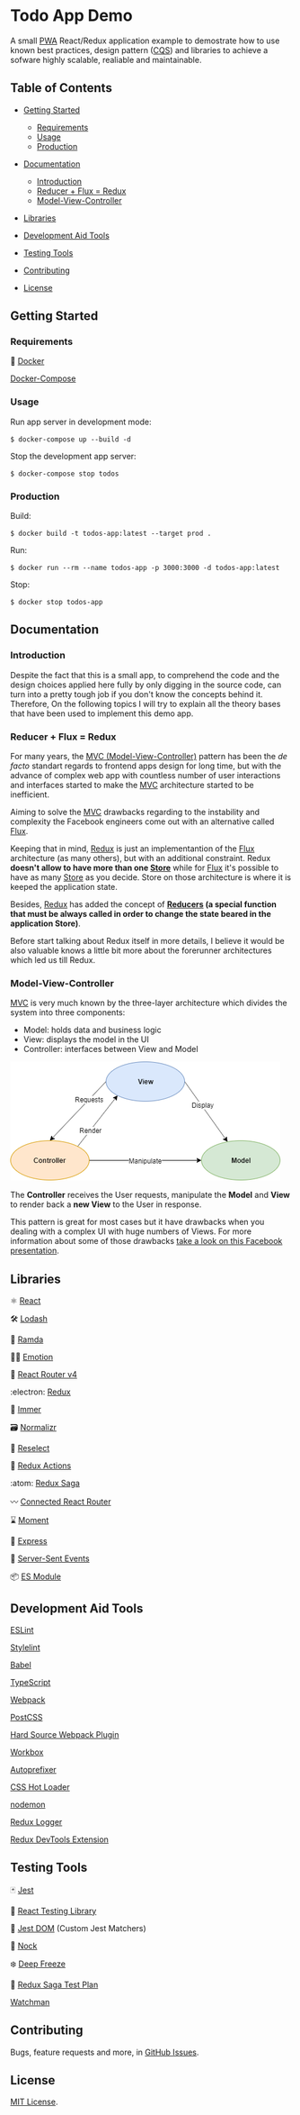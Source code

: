 # Todo App Demo
A small [PWA](https://en.m.wikipedia.org/wiki/Progressive_web_application) React/Redux application example to demostrate how to use known best practices, design pattern ([CQS](https://en.wikipedia.org/wiki/Command%E2%80%93query_separation)) and libraries to achieve a sofware highly scalable, realiable and maintainable.

## Table of Contents
- [Getting Started](#getting-started)
  - [Requirements](#requirements) 
  - [Usage](#usage)
  - [Production](#Production)
- [Documentation](#documentation)
  - [Introduction](#introduction)
  - [Reducer + Flux = Redux](#reducer-flux-redux)
  - [Model-View-Controller](#model-view-controller)
- [Libraries](#libraries)
- [Development Aid Tools](#development-aid-tools)
- [Testing Tools](#testing-tools)

- [Contributing](#contributing)
- [License](#license)

## Getting Started

### Requirements

:whale: [Docker](https://www.docker.com)

[Docker-Compose](https://docs.docker.com/compose)

### Usage
Run app server in development mode:
```shell
$ docker-compose up --build -d
```

Stop the development app server:
```shell
$ docker-compose stop todos
```

### Production
Build:
```shell
$ docker build -t todos-app:latest --target prod .
```

Run:
```shell
$ docker run --rm --name todos-app -p 3000:3000 -d todos-app:latest
```

Stop:
```shell
$ docker stop todos-app
```
## Documentation

### Introduction
Despite the fact that this is a small app, to comprehend the code and the design choices applied here fully by only digging in the source code, can turn into a pretty tough job if you don't know the concepts behind it. Therefore, On the following topics I will try to explain all the theory bases that have been used to implement this demo app.

### Reducer + Flux = Redux
For many years, the [MVC (Model-View-Controller)](https://en.wikipedia.org/wiki/Model%E2%80%93view%E2%80%93controller) pattern has been the _de facto_ standart regards to frontend apps design for long time, but with the advance of complex web app with countless number of user interactions and interfaces started to make the [MVC](https://en.wikipedia.org/wiki/Model%E2%80%93view%E2%80%93controller) architecture started to be inefficient.

Aiming to solve the [MVC](https://en.wikipedia.org/wiki/Model%E2%80%93view%E2%80%93controller) drawbacks regarding to the instability and complexity the Facebook engineers come out with an alternative called [Flux](https://facebook.github.io/flux/).

Keeping that in mind, [Redux](https://redux.js.org/) is just an implementantion of the [Flux](https://facebook.github.io/flux/) architecture (as many others), but with an additional constraint. Redux **doesn't allow to have more than one [Store](https://redux.js.org/basics/store)** while for [Flux](https://facebook.github.io/flux/) it's possible to have as many [Store](https://facebook.github.io/flux/docs/in-depth-overview/#stores) as you decide. Store on those architecture is where it is keeped the application state.

Besides, [Redux](https://redux.js.org/) has added the concept of **[Reducers](https://redux.js.org/basics/reducers#reducers) (a special function that must be always called in order to change the state beared in the application Store)**.

Before start talking about Redux itself in more details, I believe it would be also valuable knows a little bit more about the forerunner architectures which led us till Redux.

### Model-View-Controller
[MVC](https://en.wikipedia.org/wiki/Model%E2%80%93view%E2%80%93controller) is very much known by the three-layer architecture which divides the system into three components:
- Model: holds data and business logic
- View: displays the model in the UI
- Controller: interfaces between View and Model

![MVC Architecture Diagram][mvc-diagram]

The **Controller** receives the User requests, manipulate the **Model** and **View** to render back a **new View** to the User in response.

This pattern is great for most cases but it have drawbacks when you dealing with a complex UI with huge numbers of Views. For more information about some of those drawbacks [take a look on this Facebook presentation](https://www.youtube.com/watch?v=nYkdrAPrdcw&list=PL0quQQvRxrDy-OFYe-ZNmD9f1onAHSUNH).
## Libraries
:atom_symbol: [React](https://reactjs.org)

:hammer_and_wrench: [Lodash](https://lodash.com)

:ram: [Ramda](https://ramdajs.com)

:woman_singer: [Emotion](https://emotion.sh)

:gift: [React Router v4](https://github.com/ReactTraining/react-router)

:electron: [Redux](https://redux.js.org)

:gem: [Immer](https://github.com/mweststrate/immer)

:card_file_box: [Normalizr](https://github.com/paularmstrong/normalizr)

:robot: [Reselect](https://github.com/reduxjs/reselect)

:punch: [Redux Actions](https://redux-actions.js.org)

:atom: [Redux Saga](https://redux-saga.js.org)

:wavy_dash: [Connected React Router](https://github.com/supasate/connected-react-router)

:hourglass: [Moment](https://github.com/moment/moment)

:running: [Express](http://expressjs.com)

:satellite: [Server-Sent Events](https://developer.mozilla.org/en-US/docs/Web/API/Server-sent_events/Using_server-sent_events)

:package: [ES Module](https://developer.mozilla.org/en-US/docs/Web/JavaScript/Guide/Modules)

## Development Aid Tools

[ESLint](https://eslint.org)

[Stylelint](https://stylelint.io)

[Babel](https://babeljs.io)

[TypeScript](https://www.typescriptlang.org)

[Webpack](https://webpack.js.org)

[PostCSS](https://postcss.org)

[Hard Source Webpack Plugin](https://github.com/mzgoddard/hard-source-webpack-plugin)

[Workbox](https://developers.google.com/web/tools/workbox)

[Autoprefixer](https://github.com/postcss/autoprefixer)

[CSS Hot Loader](https://github.com/shepherdwind/css-hot-loader)

[nodemon](https://nodemon.io)

[Redux Logger](https://github.com/evgenyrodionov/redux-logger)

[Redux DevTools Extension](https://github.com/zalmoxisus/redux-devtools-extension)

## Testing Tools
:black_joker: [Jest](https://jestjs.io)

:goat: [React Testing Library](https://github.com/kentcdodds/react-testing-library)

:owl: [Jest DOM](https://github.com/gnapse/jest-dom) (Custom Jest Matchers)

:door: [Nock](https://github.com/nock/nock)

:snowflake: [Deep Freeze](https://github.com/substack/deep-freeze)

:book: [Redux Saga Test Plan](http://redux-saga-test-plan.jeremyfairbank.com)

[Watchman](https://facebook.github.io/watchman)

## Contributing
Bugs, feature requests and more, in [GitHub Issues](https://github.com/brneto/todos-app/issues).

## License
[MIT License](https://github.com/brneto/todos-app/blob/master/LICENSE.md).

<!--images reference-->
[mvc-diagram]: ./modeling/imgs/mvcDiagram.png "MVC Architecture Diagram"
